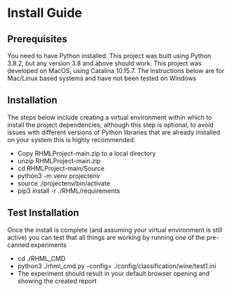 # Install Guide

## Prerequisites
You need to have Python installed. This project was built using Python 3.8.2, but any version 3.8 and above should work. This project was developed on MacOS, using Catalina 10.15.7. The instructions below are for Mac/Linux based systems and have not been tested on Windows

## Installation
The steps below include creating a virtual environment within which to install the project dependencies; although this step is optional, to avoid issues with different versions of Python libraries that are already installed on your system this is highly recommended.

* Copy RHMLProject-main.zip to a local directory
* unzip RHMLProject-main.zip
* cd RHMLProject-main/Source
* python3 -m venv projectenv
* source ./projectenv/bin/activate
* pip3 install -r ./RHML/requirements

## Test Installation 
Once the install is complete (and assuming your virtual environment is still active) you can test that all things are working by running one of the pre-canned experiments

* cd ./RHML_CMD
* python3 ./rhml_cmd.py -config= ./config/classification/wine/test1.ini
* The experiment should result in your default browser opening and showing the created report
